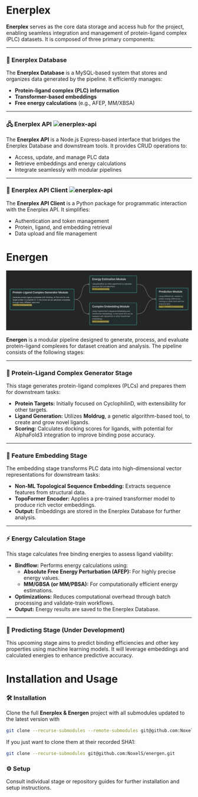 # Enerplex

**Enerplex** serves as the core data storage and access hub for the project, enabling seamless integration and management of protein-ligand complex (PLC) datasets. It is composed of three primary components:

---

### 📂 Enerplex Database
The **Enerplex Database** is a MySQL-based system that stores and organizes data generated by the pipeline. It efficiently manages:
- **Protein-ligand complex (PLC) information**
- **Transformer-based embeddings**
- **Free energy calculations** (e.g., AFEP, MM/XBSA)

---

### 🖧 Enerplex API ![enerplex-api](https://github.com/NoxelS/enerplex-api/actions/workflows/remote_deploy.yml/badge.svg)
The **Enerplex API** is a Node.js Express-based interface that bridges the Enerplex Database and downstream tools. It provides CRUD operations to:
- Access, update, and manage PLC data
- Retrieve embeddings and energy calculations
- Integrate seamlessly with modular pipelines

---

### 🐍 Enerplex API Client ![enerplex-api](https://github.com/NoxelS/enerplex-api-client/actions/workflows/publish.yml/badge.svg)
The **Enerplex API Client** is a Python package for programmatic interaction with the Enerplex API. It simplifies:
- Authentication and token management
- Protein, ligand, and embedding retrieval
- Data upload and file management


# Energen

![Pipeline](.misc/pipeline.png)

**Energen** is a modular pipeline designed to generate, process, and evaluate protein-ligand complexes for dataset creation and analysis. The pipeline consists of the following stages:

---

### 🧬 Protein-Ligand Complex Generator Stage
This stage generates protein-ligand complexes (PLCs) and prepares them for downstream tasks:
- **Protein Targets:** Initially focused on CyclophilinD, with extensibility for other targets.
- **Ligand Generation:** Utilizes **Moldrug**, a genetic algorithm-based tool, to create and grow novel ligands.
- **Scoring:** Calculates docking scores for ligands, with potential for AlphaFold3 integration to improve binding pose accuracy.

---

### 🔗 Feature Embedding Stage
The embedding stage transforms PLC data into high-dimensional vector representations for downstream tasks:
- **Non-ML Topological Sequence Embedding:** Extracts sequence features from structural data.
- **TopoFormer Encoder:** Applies a pre-trained transformer model to produce rich vector embeddings.
- **Output:** Embeddings are stored in the Enerplex Database for further analysis.

---

### ⚡ Energy Calculation Stage
This stage calculates free binding energies to assess ligand viability:
- **Bindflow:** Performs energy calculations using:
  - **Absolute Free Energy Perturbation (AFEP):** For highly precise energy values.
  - **MM/GBSA (or MM/PBSA):** For computationally efficient energy estimations.
- **Optimizations:** Reduces computational overhead through batch processing and validate-train workflows.
- **Output:** Energy results are saved to the Enerplex Database.

---

### 🔮 Predicting Stage (Under Development)
This upcoming stage aims to predict binding efficiencies and other key properties using machine learning models. It will leverage embeddings and calculated energies to enhance predictive accuracy.



# Installation and Usage

### 🛠️ Installation
Clone the full **Enerplex & Energen** project with all submodules updated to the latest version with
```bash
git clone --recurse-submodules --remote-submodules git@github.com:NoxelS/energen.git
```

If you just want to clone them at their recorded SHA1:
```bash
git clone --recurse-submodules git@github.com:NoxelS/energen.git

```

### ⚙️ Setup
Consult individual stage or repository guides for further installation and setup instructions.